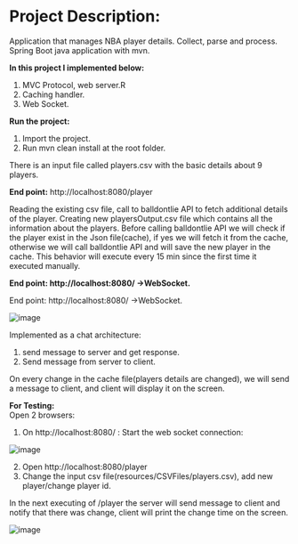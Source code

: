 # Project Description:
Application that manages NBA player details. Collect, parse and process. 
Spring Boot java application with mvn.

**In this project I implemented below:**
1.	MVC Protocol, web server.R
2.	Caching handler.
3.	Web Socket.

**Run the project:**
1.	Import the project.
2.	Run mvn clean install at the root folder.

There is an input file called players.csv with the basic details about 9 players.

**End point:** http://localhost:8080/player

Reading the existing csv file, call to balldontlie API to fetch additional details of the player.
Creating new playersOutput.csv file which contains all the information about the players.
Before calling balldontlie API we will check if the player exist in the Json file(cache), if yes we will fetch it from the cache, otherwise we will call  balldontlie API and will save the new player in the cache.
This behavior will execute every 15 min since the first time it executed manually.  

**End point: http://localhost:8080/ ->WebSocket.**

End point: http://localhost:8080/ ->WebSocket.

![image](https://user-images.githubusercontent.com/104754112/166199424-1528872b-f7ba-4678-be5f-13dcee70e2d1.png)

Implemented as a chat architecture: 
1.	 send message to server and get response.
2.	Send message from server to client.

On every change in the cache file(players details are changed), we will send a message to client, and client will display it on the screen.

**For Testing:**  
Open 2 browsers:
1.	On http://localhost:8080/ : Start the web socket connection:  

![image](https://user-images.githubusercontent.com/104754112/166199865-b63f027b-9415-417d-b6f4-21e47887ec65.png)

2.	Open http://localhost:8080/player 
3.	Change the input csv file(resources/CSVFiles/players.csv), add new player/change player id.

In the next executing of /player the server will send message to client and notify that there was change, client will print the change time on the screen.

![image](https://user-images.githubusercontent.com/104754112/166199936-b96951a7-61f7-4666-969c-9964819ad40c.png)



